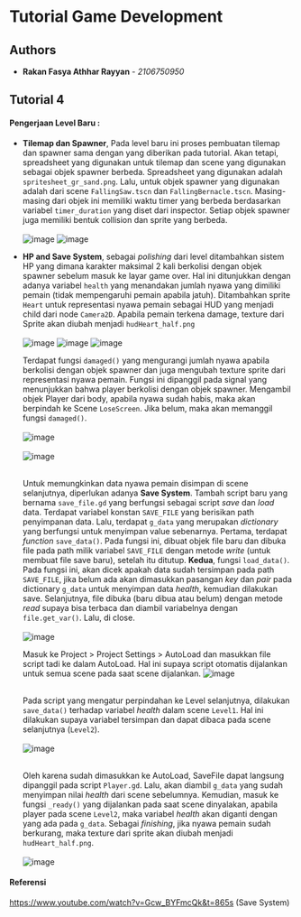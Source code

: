 # Tutorial Game Development
## Authors

* **Rakan Fasya Athhar Rayyan** - *2106750950*

## Tutorial 4

#### Pengerjaan Level Baru :

- **Tilemap dan Spawner**, Pada level baru ini proses pembuatan tilemap dan spawner sama dengan yang diberikan pada tutorial. Akan tetapi, spreadsheet yang digunakan untuk tilemap dan scene yang digunakan sebagai objek spawner berbeda. Spreadsheet yang digunakan adalah `spritesheet_gr_sand.png`. Lalu, untuk objek spawner yang digunakan adalah dari scene `FallingSaw.tscn` dan `FallingBernacle.tscn`. Masing-masing dari objek ini memiliki waktu timer yang berbeda berdasarkan variabel `timer_duration` yang diset dari inspector. Setiap objek spawner juga memiliki bentuk collision dan sprite yang berbeda.<br></br>
![image](https://github.com/HyperPulsor/tutorial-4-gamedev-csui/assets/101686378/025f9330-bdad-46c3-82b2-9535beecbd76)
![image](https://github.com/HyperPulsor/tutorial-4-gamedev-csui/assets/101686378/cc37d1c5-c717-4d63-980d-2819f2798e02)

- **HP and Save System**, sebagai *polishing* dari level ditambahkan sistem HP yang dimana karakter maksimal 2 kali berkolisi dengan objek spawner sebelum masuk ke layar game over. Hal ini ditunjukkan dengan adanya variabel `health` yang menandakan jumlah nyawa yang dimiliki pemain (tidak mempengaruhi pemain apabila jatuh). Ditambahkan sprite `Heart` untuk representasi nyawa pemain sebagai HUD yang menjadi child dari node `Camera2D`. Apabila pemain terkena damage, texture dari Sprite akan diubah menjadi `hudHeart_half.png`<br></br>
![image](https://github.com/HyperPulsor/tutorial-4-gamedev-csui/assets/101686378/3f91b108-d8ae-43dc-ad86-b845dfd9867b)
![image](https://github.com/HyperPulsor/tutorial-4-gamedev-csui/assets/101686378/dfc90730-e047-472f-baf3-d39be868e179)
![image](https://github.com/HyperPulsor/tutorial-4-gamedev-csui/assets/101686378/f691b260-ede4-4f47-9496-1c30e0d3831f)

    Terdapat fungsi `damaged()` yang mengurangi jumlah nyawa apabila berkolisi dengan objek spawner dan juga mengubah texture sprite dari representasi nyawa pemain. Fungsi ini dipanggil pada signal yang menunjukkan bahwa player berkolisi dengan objek spawner. Mengambil objek Player dari body, apabila nyawa sudah habis, maka akan berpindah ke Scene `LoseScreen`. Jika belum, maka akan memanggil fungsi `damaged()`.<br></br>
    ![image](https://github.com/HyperPulsor/tutorial-4-gamedev-csui/assets/101686378/137977e6-41eb-4d0e-8fbd-4baa1f23d85d)<br></br>
    ![image](https://github.com/HyperPulsor/tutorial-4-gamedev-csui/assets/101686378/ea23f149-e5db-45ff-9946-bcfeffaa6b6e)<br></br>

    Untuk memungkinkan data nyawa pemain disimpan di scene selanjutnya, diperlukan adanya **Save System**. Tambah script baru yang bernama `save_file.gd` yang berfungsi sebagai script *save* dan *load* data. Terdapat variabel konstan `SAVE_FILE` yang berisikan path penyimpanan data. Lalu, terdapat `g_data` yang merupakan *dictionary* yang berfungsi untuk menyimpan value sebenarnya. Pertama, terdapat *function* `save_data()`. Pada fungsi ini, dibuat objek file baru dan dibuka file pada path milik variabel `SAVE_FILE` dengan metode *write* (untuk membuat file save baru), setelah itu ditutup. **Kedua**, fungsi `load_data()`. Pada fungsi ini, akan dicek apakah data sudah tersimpan pada path `SAVE_FILE`, jika belum ada akan dimasukkan pasangan *key* dan *pair* pada dictionary `g_data` untuk menyimpan data *health*, kemudian dilakukan save. Selanjutnya, file dibuka (baru dibua atau belum) dengan metode *read* supaya bisa terbaca dan diambil variabelnya dengan `file.get_var()`. Lalu, di close.<br></br>
    ![image](https://github.com/HyperPulsor/tutorial-4-gamedev-csui/assets/101686378/0565badd-a63a-4032-8f19-5d9bb31b3fe4)

    Masuk ke Project > Project Settings > AutoLoad dan masukkan file script tadi ke dalam AutoLoad. Hal ini supaya script otomatis dijalankan untuk semua scene pada saat scene dijalankan.
    ![image](https://github.com/HyperPulsor/tutorial-4-gamedev-csui/assets/101686378/37506aeb-d2ce-4728-894d-d5858de8b6b7)<br></br>

    Pada script yang mengatur perpindahan ke Level selanjutnya, dilakukan `save_data()` terhadap variabel *health* dalam scene `Level1`. Hal ini dilakukan supaya variabel tersimpan dan dapat dibaca pada scene selanjutnya (`Level2`).<br></br>
    ![image](https://github.com/HyperPulsor/tutorial-4-gamedev-csui/assets/101686378/7c70cf60-0ab3-4fa3-a4c2-9b8d1c523f57)<br></br>

    Oleh karena sudah dimasukkan ke AutoLoad, SaveFile dapat langsung dipanggil pada script `Player.gd`. Lalu, akan diambil `g_data` yang sudah menyimpan nilai *health* dari scene sebelumnya. Kemudian, masuk ke fungsi `_ready()` yang dijalankan pada saat scene dinyalakan, apabila player pada scene `Level2`, maka variabel *health* akan diganti dengan yang ada pada `g_data`. Sebagai *finishing*, jika nyawa pemain sudah berkurang, maka texture dari sprite akan diubah menjadi `hudHeart_half.png`.<br></br>
    ![image](https://github.com/HyperPulsor/tutorial-4-gamedev-csui/assets/101686378/2c6eb88c-80eb-4f01-9d7d-ab9f793004ba)

#### Referensi
https://www.youtube.com/watch?v=Gcw_BYFmcQk&t=865s (Save System)






